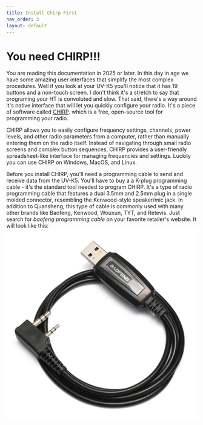 ```yaml
---
title: Install Chirp First
nav_order: 3
layout: default
---
```


# You need CHIRP!!!

You are reading this documentation in 2025 or later. In this day in age we have some amazing user interfaces that simplify the most complex procedures. Well if you look at your UV-K5 you'll notice that it has 19 buttons and a non-touch screen. I don't think it's a stretch to say that programing your HT is convoluted and slow. That said, there's a way around it's native interface that will let you quickly configure your radio. It's a piece of software called [CHIRP](https://chirpmyradio.com/projects/chirp/wiki/Home). which is a free, open-source tool for programming your radio.

CHIRP allows you to easily configure frequency settings, channels, power levels, and other radio parameters from a computer, rather than manually entering them on the radio itself. Instead of navigating through small radio screens and complex button sequences, CHIRP provides a user-friendly spreadsheet-like interface for managing frequencies and settings. Luckily you can use CHIRP on Windows, MacOS, and Linux.

Before you install CHIRP, you'll need a programming cable to send and receive data from the UV-K5. You'll have to buy a a K-plug programming cable - it's the standard tool needed to program CHIRP. It's a type of radio programming cable that features a dual 3.5mm and 2.5mm plug in a single molded connector, resembling the Kenwood-style speaker/mic jack. In addition to Quansheng, this type of cable is commonly used with many other brands like Baofeng, Kenwood, Wouxun, TYT, and Retevis. Just search for _baofeng programming cable_ on your favorite retailer's website. It will look like this: ![picture of K-plug programming cable](images/baofeng.png)
